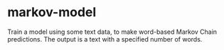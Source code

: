 # markov-model
Train a model using some text data, to make word-based Markov Chain predictions. The output is a text with a specified number of words.
